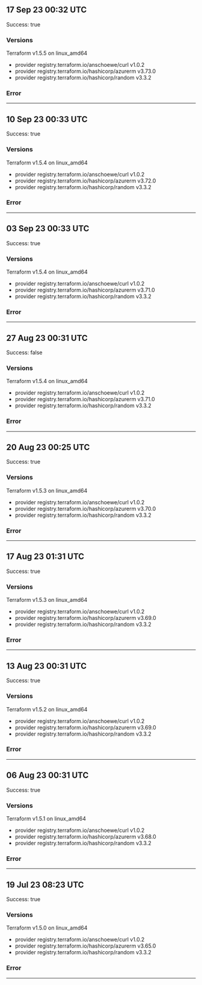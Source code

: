 ## 17 Sep 23 00:32 UTC

Success: true

### Versions

Terraform v1.5.5
on linux_amd64
+ provider registry.terraform.io/anschoewe/curl v1.0.2
+ provider registry.terraform.io/hashicorp/azurerm v3.73.0
+ provider registry.terraform.io/hashicorp/random v3.3.2

### Error



---

## 10 Sep 23 00:33 UTC

Success: true

### Versions

Terraform v1.5.4
on linux_amd64
+ provider registry.terraform.io/anschoewe/curl v1.0.2
+ provider registry.terraform.io/hashicorp/azurerm v3.72.0
+ provider registry.terraform.io/hashicorp/random v3.3.2

### Error



---

## 03 Sep 23 00:33 UTC

Success: true

### Versions

Terraform v1.5.4
on linux_amd64
+ provider registry.terraform.io/anschoewe/curl v1.0.2
+ provider registry.terraform.io/hashicorp/azurerm v3.71.0
+ provider registry.terraform.io/hashicorp/random v3.3.2

### Error



---

## 27 Aug 23 00:31 UTC

Success: false

### Versions

Terraform v1.5.4
on linux_amd64
+ provider registry.terraform.io/anschoewe/curl v1.0.2
+ provider registry.terraform.io/hashicorp/azurerm v3.71.0
+ provider registry.terraform.io/hashicorp/random v3.3.2

### Error



---

## 20 Aug 23 00:25 UTC

Success: true

### Versions

Terraform v1.5.3
on linux_amd64
+ provider registry.terraform.io/anschoewe/curl v1.0.2
+ provider registry.terraform.io/hashicorp/azurerm v3.70.0
+ provider registry.terraform.io/hashicorp/random v3.3.2

### Error



---

## 17 Aug 23 01:31 UTC

Success: true

### Versions

Terraform v1.5.3
on linux_amd64
+ provider registry.terraform.io/anschoewe/curl v1.0.2
+ provider registry.terraform.io/hashicorp/azurerm v3.69.0
+ provider registry.terraform.io/hashicorp/random v3.3.2

### Error



---

## 13 Aug 23 00:31 UTC

Success: true

### Versions

Terraform v1.5.2
on linux_amd64
+ provider registry.terraform.io/anschoewe/curl v1.0.2
+ provider registry.terraform.io/hashicorp/azurerm v3.69.0
+ provider registry.terraform.io/hashicorp/random v3.3.2

### Error



---

## 06 Aug 23 00:31 UTC

Success: true

### Versions

Terraform v1.5.1
on linux_amd64
+ provider registry.terraform.io/anschoewe/curl v1.0.2
+ provider registry.terraform.io/hashicorp/azurerm v3.68.0
+ provider registry.terraform.io/hashicorp/random v3.3.2

### Error



---

## 19 Jul 23 08:23 UTC

Success: true

### Versions

Terraform v1.5.0
on linux_amd64
+ provider registry.terraform.io/anschoewe/curl v1.0.2
+ provider registry.terraform.io/hashicorp/azurerm v3.65.0
+ provider registry.terraform.io/hashicorp/random v3.3.2

### Error



---

